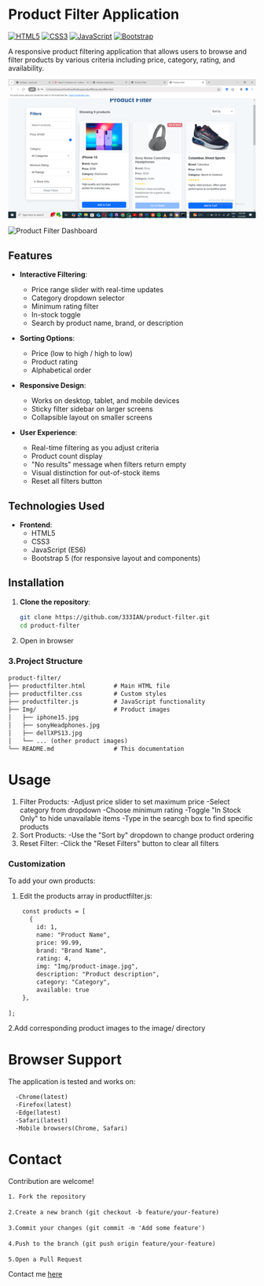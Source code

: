 # Product Filter Application

[![HTML5](https://img.shields.io/badge/HTML5-E34F26?logo=html5&logoColor=white)](https://developer.mozilla.org/en-US/docs/Web/HTML)
[![CSS3](https://img.shields.io/badge/CSS3-1572B6?logo=css3&logoColor=white)](https://developer.mozilla.org/en-US/docs/Web/CSS)
[![JavaScript](https://img.shields.io/badge/JavaScript-F7DF1E?logo=javascript&logoColor=black)](https://developer.mozilla.org/en-US/docs/Web/JavaScript)
[![Bootstrap](https://img.shields.io/badge/Bootstrap-7952B3?logo=bootstrap&logoColor=white)](https://getbootstrap.com/)

A responsive product filtering application that allows users to browse and filter products by various criteria including price, category, rating, and availability.

![Product Filter Homepage View](images/screenshot.png)


![Product Filter Dashboard](/Screenshot(10).png)



## Features

- **Interactive Filtering**:
  - Price range slider with real-time updates
  - Category dropdown selector
  - Minimum rating filter
  - In-stock toggle
  - Search by product name, brand, or description

- **Sorting Options**:
  - Price (low to high / high to low)
  - Product rating
  - Alphabetical order

- **Responsive Design**:
  - Works on desktop, tablet, and mobile devices
  - Sticky filter sidebar on larger screens
  - Collapsible layout on smaller screens

- **User Experience**:
  - Real-time filtering as you adjust criteria
  - Product count display
  - "No results" message when filters return empty
  - Visual distinction for out-of-stock items
  - Reset all filters button

## Technologies Used

- **Frontend**:
  - HTML5
  - CSS3
  - JavaScript (ES6)
  - Bootstrap 5 (for responsive layout and components)

## Installation

1. **Clone the repository**:
   ```bash
   git clone https://github.com/333IAN/product-filter.git
   cd product-filter

2. Open in browser

### 3.Project Structure
```
product-filter/
├── productfilter.html        # Main HTML file
├── productfilter.css         # Custom styles
├── productfilter.js          # JavaScript functionality
├── Img/                      # Product images
│   ├── iphone15.jpg
│   ├── sonyHeadphones.jpg
│   ├── dellXPS13.jpg
│   └── ... (other product images)
└── README.md                 # This documentation
```
# Usage
1. Filter Products:
 -Adjust price slider to set maximum price
 -Select category from dropdown
 -Choose minimum rating
 -Toggle "In Stock Only" to hide unavailable items
 -Type in the searcgh box to find specific products
2. Sort Products:
 -Use the "Sort by" dropdown to change product ordering
3. Reset Filter:
 -Click the "Reset Filters" button to clear all filters

### Customization
To add your own products:
 1. Edit the products array in productfilter.js:
```
    const products = [
      {
        id: 1,
        name: "Product Name",
        price: 99.99,
        brand: "Brand Name",
        rating: 4,
        img: "Img/product-image.jpg",
        description: "Product description",
        category: "Category",
        available: true
    },
  
];
```

2.Add corresponding product images to the image/ directory

# Browser Support
The application is tested and works on:
```
  -Chrome(latest)
  -Firefox(latest)
  -Edge(latest)
  -Safari(latest)
  -Mobile browsers(Chrome, Safari)
```
# Contact
Contribution are welcome!
```
1. Fork the repository

2.Create a new branch (git checkout -b feature/your-feature)

3.Commit your changes (git commit -m 'Add some feature')

4.Push to the branch (git push origin feature/your-feature)

5.Open a Pull Request
```
Contact me <a href="https://github.com/333IAN">here</a>
































